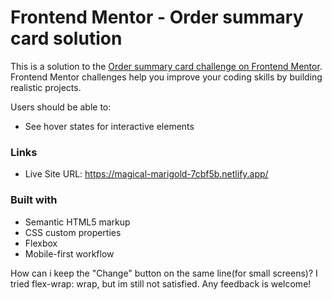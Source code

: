 # Frontend Mentor - Order summary card solution

This is a solution to the [Order summary card challenge on Frontend Mentor](https://www.frontendmentor.io/challenges/order-summary-component-QlPmajDUj). Frontend Mentor challenges help you improve your coding skills by building realistic projects. 


Users should be able to:
- See hover states for interactive elements


### Links

- Live Site URL:  https://magical-marigold-7cbf5b.netlify.app/


### Built with

- Semantic HTML5 markup
- CSS custom properties
- Flexbox
- Mobile-first workflow


How can i keep the "Change" button on the same line(for small screens)? I tried flex-wrap: wrap, but im still not satisfied. Any feedback is welcome!





